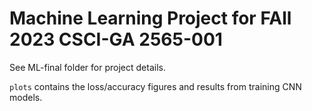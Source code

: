 # Machine Learning Project for FAll 2023 CSCI-GA 2565-001

See ML-final folder for project details.

`plots` contains the loss/accuracy figures and results from training CNN models.
